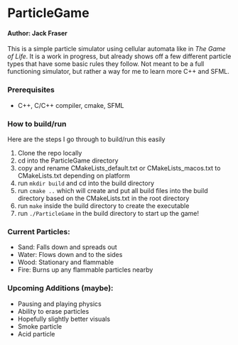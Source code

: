 # ParticleGame

#### Author: Jack Fraser

This is a simple particle simulator using cellular automata like in _The Game of Life_.
It is a work in progress, but already shows off a few different particle types that have some
basic rules they follow. Not meant to be a full functioning simulator, but rather a way for me
to learn more C++ and SFML.

### Prerequisites

- C++, C/C++ compiler, cmake, SFML

### How to build/run

Here are the steps I go through to build/run this easily

1. Clone the repo locally
2. cd into the ParticleGame directory
3. copy and rename CMakeLists_default.txt or CMakeLists_macos.txt to CMakeLists.txt depending on platform
4. run `mkdir build` and cd into the build directory
5. run `cmake ..` which will create and put all build files into the build directory based on the CMakeLists.txt in the root directory
6. run `make` inside the build directory to create the executable
7. run `./ParticleGame` in the build directory to start up the game!

### Current Particles:

- Sand: Falls down and spreads out
- Water: Flows down and to the sides
- Wood: Stationary and flammable
- Fire: Burns up any flammable particles nearby

### Upcoming Additions (maybe):

- Pausing and playing physics
- Ability to erase particles
- Hopefully slightly better visuals
- Smoke particle
- Acid particle
